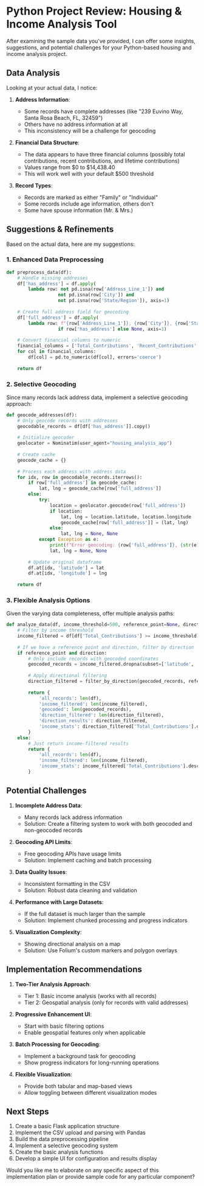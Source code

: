 # Python Project Review: Housing & Income Analysis Tool

After examining the sample data you've provided, I can offer some insights, suggestions, and potential challenges for your Python-based housing and income analysis project.

## Data Analysis

Looking at your actual data, I notice:

1. **Address Information**:
   - Some records have complete addresses (like "239 Euvino Way, Santa Rosa Beach, FL, 32459")
   - Others have no address information at all
   - This inconsistency will be a challenge for geocoding

2. **Financial Data Structure**:
   - The data appears to have three financial columns (possibly total contributions, recent contributions, and lifetime contributions)
   - Values range from $0 to $14,438.40
   - This will work well with your default $500 threshold

3. **Record Types**:
   - Records are marked as either "Family" or "Individual"
   - Some records include age information, others don't
   - Some have spouse information (Mr. & Mrs.)

## Suggestions & Refinements

Based on the actual data, here are my suggestions:

### 1. Enhanced Data Preprocessing

```python
def preprocess_data(df):
    # Handle missing addresses
    df['has_address'] = df.apply(
        lambda row: not pd.isna(row['Address_Line_1']) and 
                   not pd.isna(row['City']) and 
                   not pd.isna(row['State/Region']), axis=1)
    
    # Create full address field for geocoding
    df['full_address'] = df.apply(
        lambda row: f"{row['Address_Line_1']}, {row['City']}, {row['State/Region']} {row['Postal_Code']}" 
                   if row['has_address'] else None, axis=1)
    
    # Convert financial columns to numeric
    financial_columns = ['Total_Contributions', 'Recent_Contributions', 'Lifetime_Contributions']
    for col in financial_columns:
        df[col] = pd.to_numeric(df[col], errors='coerce')
    
    return df
```

### 2. Selective Geocoding

Since many records lack address data, implement a selective geocoding approach:

```python
def geocode_addresses(df):
    # Only geocode records with addresses
    geocodable_records = df[df['has_address']].copy()
    
    # Initialize geocoder
    geolocator = Nominatim(user_agent="housing_analysis_app")
    
    # Create cache
    geocode_cache = {}
    
    # Process each address with address data
    for idx, row in geocodable_records.iterrows():
        if row['full_address'] in geocode_cache:
            lat, lng = geocode_cache[row['full_address']]
        else:
            try:
                location = geolocator.geocode(row['full_address'])
                if location:
                    lat, lng = location.latitude, location.longitude
                    geocode_cache[row['full_address']] = (lat, lng)
                else:
                    lat, lng = None, None
            except Exception as e:
                print(f"Error geocoding: {row['full_address']}, {str(e)}")
                lat, lng = None, None
        
        # Update original dataframe
        df.at[idx, 'latitude'] = lat
        df.at[idx, 'longitude'] = lng
    
    return df
```

### 3. Flexible Analysis Options

Given the varying data completeness, offer multiple analysis paths:

```python
def analyze_data(df, income_threshold=500, reference_point=None, direction=None):
    # Filter by income threshold
    income_filtered = df[df['Total_Contributions'] >= income_threshold]
    
    # If we have a reference point and direction, filter by direction
    if reference_point and direction:
        # Only include records with geocoded coordinates
        geocoded_records = income_filtered.dropna(subset=['latitude', 'longitude'])
        
        # Apply directional filtering
        direction_filtered = filter_by_direction(geocoded_records, reference_point, direction)
        
        return {
            'all_records': len(df),
            'income_filtered': len(income_filtered),
            'geocoded': len(geocoded_records),
            'direction_filtered': len(direction_filtered),
            'direction_results': direction_filtered,
            'income_stats': direction_filtered['Total_Contributions'].describe()
        }
    else:
        # Just return income-filtered results
        return {
            'all_records': len(df),
            'income_filtered': len(income_filtered),
            'income_stats': income_filtered['Total_Contributions'].describe()
        }
```

## Potential Challenges

1. **Incomplete Address Data**:
   - Many records lack address information
   - Solution: Create a filtering system to work with both geocoded and non-geocoded records

2. **Geocoding API Limits**:
   - Free geocoding APIs have usage limits
   - Solution: Implement caching and batch processing

3. **Data Quality Issues**:
   - Inconsistent formatting in the CSV
   - Solution: Robust data cleaning and validation

4. **Performance with Large Datasets**:
   - If the full dataset is much larger than the sample
   - Solution: Implement chunked processing and progress indicators

5. **Visualization Complexity**:
   - Showing directional analysis on a map
   - Solution: Use Folium's custom markers and polygon overlays

## Implementation Recommendations

1. **Two-Tier Analysis Approach**:
   - Tier 1: Basic income analysis (works with all records)
   - Tier 2: Geospatial analysis (only for records with valid addresses)

2. **Progressive Enhancement UI**:
   - Start with basic filtering options
   - Enable geospatial features only when applicable

3. **Batch Processing for Geocoding**:
   - Implement a background task for geocoding
   - Show progress indicators for long-running operations

4. **Flexible Visualization**:
   - Provide both tabular and map-based views
   - Allow toggling between different visualization modes

## Next Steps

1. Create a basic Flask application structure
2. Implement the CSV upload and parsing with Pandas
3. Build the data preprocessing pipeline
4. Implement a selective geocoding system
5. Create the basic analysis functions
6. Develop a simple UI for configuration and results display

Would you like me to elaborate on any specific aspect of this implementation plan or provide sample code for any particular component?